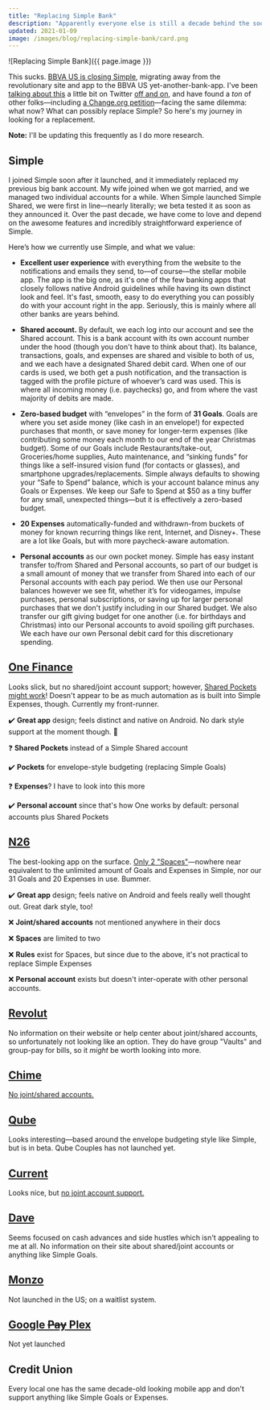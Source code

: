```yaml
---
title: "Replacing Simple Bank"
description: "Apparently everyone else is still a decade behind the soon-to-close neobank"
updated: 2021-01-09
image: /images/blog/replacing-simple-bank/card.png
---
```


![Replacing Simple Bank]({{ page.image }})

This sucks. [BBVA US is closing Simple](https://www.simple.com/blog/simple-is-closing), migrating away from the revolutionary site and app to the BBVA US yet-another-bank-app. I've been [talking about this](https://twitter.com/CassidyJames/status/1347299178158804992) a little bit on Twitter [off and on](https://twitter.com/CassidyJames/status/1347615632984928257), and have found a _ton_ of other folks—including [a Change.org petition](http://chng.it/KXNzmJPx)—facing the same dilemma: what now? What can possibly replace Simple? So here's my journey in looking for a replacement.

**Note:** I'll be updating this frequently as I do more research.

## Simple

I joined Simple soon after it launched, and it immediately replaced my previous big bank account. My wife joined when we got married, and we managed two individual accounts for a while. When Simple launched Simple Shared, we were first in line—nearly literally; we beta tested it as soon as they announced it. Over the past decade, we have come to love and depend on the awesome features and incredibly straightforward experience of Simple.

Here’s how we currently use Simple, and what we value:

- **Excellent user experience** with everything from the website to the notifications and emails they send, to—of course—the stellar mobile app. The app is the big one, as it's one of the few banking apps that closely follows native Android guidelines while having its own distinct look and feel. It's fast, smooth, easy to do everything you can possibly do with your account right in the app. Seriously, this is mainly where all other banks are years behind.

- **Shared account.** By default, we each log into our account and see the Shared account. This is a bank account with its own account number under the hood (though you don't have to think about that). Its balance, transactions, goals, and expenses are shared and visible to both of us, and we each have a designated Shared debit card. When one of our cards is used, we both get a push notification, and the transaction is tagged with the profile picture of whoever’s card was used. This is where all incoming money (i.e. paychecks) go, and from where the vast majority of debits are made.

- **Zero-based budget** with “envelopes” in the form of **31 Goals**. Goals are where you set aside money (like cash in an envelope!) for expected purchases that month, or save money for longer-term expenses (like contributing some money each month to our end of the year Christmas budget). Some of our Goals include Restaurants/take-out, Groceries/home supplies, Auto maintenance, and “sinking funds” for things like a self-insured vision fund (for contacts or glasses), and smartphone upgrades/replacements. Simple always defaults to showing your “Safe to Spend” balance, which is your account balance minus any Goals or Expenses. We keep our Safe to Spend at $50 as a tiny buffer for any small, unexpected things—but it is effectively a zero-based budget.

- **20 Expenses** automatically-funded and withdrawn-from buckets of money for known recurring things like rent, Internet, and Disney+. These are a lot like Goals, but with more paycheck-aware automation.

- **Personal accounts** as our own pocket money. Simple has easy instant transfer to/from Shared and Personal accounts, so part of our budget is a small amount of money that we transfer from Shared into each of our Personal accounts with each pay period. We then use our Personal balances however we see fit, whether it’s for videogames, impulse purchases, personal subscriptions, or saving up for larger personal purchases that we don't justify including in our Shared budget. We also transfer our gift giving budget for one another (i.e. for birthdays and Christmas) into our Personal accounts to avoid spoiling gift purchases. We each have our own Personal debit card for this discretionary spending.

## [One Finance](https://www.onefinance.com/)

Looks slick, but no shared/joint account support; however, [Shared Pockets might work](https://help.onefinance.com/hc/en-us/articles/360052767694-Joint-Accounts)! Doesn't appear to be as much automation as is built into Simple Expenses, though. Currently my front-runner.

✔️ **Great app** design; feels distinct and native on Android. No dark style support at the moment though. 🙈️

❓️ **Shared Pockets** instead of a Simple Shared account

✔️ **Pockets** for envelope-style budgeting (replacing Simple Goals)

❓️ **Expenses**? I have to look into this more

✔️ **Personal account** since that's how One works by default: personal accounts plus Shared Pockets

## [N26](https://n26.com/en-us)

The best-looking app on the surface. [Only 2 "Spaces"](https://n26.com/en-us/spaces)—nowhere near equivalent to the unlimited amount of Goals and Expenses in Simple, nor our 31 Goals and 20 Expenses in use. Bummer.

✔️ **Great app** design; feels native on Android and feels really well thought out. Great dark style, too!

❌️ **Joint/shared accounts** not mentioned anywhere in their docs

❌️ **Spaces** are limited to two

❌️ **Rules** exist for Spaces, but since due to the above, it's not practical to replace Simple Expenses

❌️ **Personal account** exists but doesn't inter-operate with other personal accounts.

## [Revolut](https://www.revolut.com/en-US/)

No information on their website or help center about joint/shared accounts, so unfortunately not looking like an option. They do have group "Vaults" and group-pay for bills, so it _might_ be worth looking into more.

## [Chime](https://www.chime.com/)

[No joint/shared accounts.](https://chime.zendesk.com/hc/en-us/articles/115003650988-Does-Chime-offer-joint-accounts-)

## [Qube](https://qubemoney.com/)

Looks interesting—based around the envelope budgeting style like Simple, but is in beta. Qube Couples has not launched yet.

## [Current](https://current.com)

Looks nice, but [no joint account support.](https://support.current.com/hc/en-us/articles/360043876754-Can-I-sign-up-for-a-joint-account-)

## [Dave](https://dave.com)

Seems focused on cash advances and side hustles which isn't appealing to me at all. No information on their site about shared/joint accounts or anything like Simple Goals.

## [Monzo](https://monzo.com/usa/)

Not launched in the US; on a waitlist system.

## [Google ~~Pay~~ Plex](https://www.theverge.com/2020/11/18/21571806/google-pay-relaunch-money-payments-finances-deals-offers-banking-plex#XflVHM)

Not yet launched

## Credit Union

Every local one has the same decade-old looking mobile app and don't support anything like Simple Goals or Expenses.

